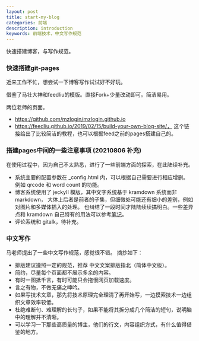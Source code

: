 ```yaml
---
layout: post
title: start-my-blog
categories: 前端
description: introduction
keywords: 前端技术，中文写作规范
---
```


快速搭建博客，与写作规范。

### 快速搭建git-pages

近来工作不忙，想尝试一下博客写作试试好不好玩。

借鉴了马壮大神和feedliu的模版。直接Fork+少量改动即可。简洁易用。

两位老师的页面。
- https://github.com/mzlogin/mzlogin.github.io
- https://feedliu.github.io/2019/02/15/build-your-own-blog-site/， 
这个链接给出了比较简洁的教程，也可以根据feed之前的pages搭建自己的。

### 搭建pages中间的一些注意事项 (20210806 补充)

在使用过程中，因为自己不太熟悉，进行了一些前端方面的探索，在此陆续补充。

- 系统主要的配置参数在 _config.html 内，可以根据自己需要进行相应增删。
例如 qrcode 和 word count 的功能。
- 博客系统使用了 jeckyII 模版，其中文字系统基于 kramdown 系统而非 markdown，
大体上后者是前者的子集，但细微处可能还有细小的差别，例如对图片和多媒体插入的处理。
也纠结了一段时间才陆陆续续搞明白。一些差异点和 kramdown 自己特有的用法可以参考[笔记](https://github.com/Liu-Feng-deeplearning/Liu-Feng-deeplearning.github.io/blob/master/_posts/2021/2021-08-12-kramdown%E4%BD%BF%E7%94%A8%E5%B0%8F%E8%AE%B0.md)。
- 评论系统和 gitalk，待补充。
 

### 中文写作

马老师提出了一些中文写作规范，感觉很不错。 摘抄如下：
- 排版建议遵照一定的规范，推荐 中文文案排版指北（简体中文版）。
- 简约，尽量每个页面都不展示多余的内容。
- 有时一图抵千言，有时可能只会拖慢网页加载速度。
- 言之有物，不做无痛之呻吟。
- 如果写技术文章，那先将技术原理完全理清了再开始写，一边摸索技术一边组织文章效率较低。
- 杜绝难断句、难理解的长句子，如果不能将其拆分成几个简洁的短句，说明脑中的理解并不清晰。
- 可以学习一下那些高质量的博主，他们的行文，内容组织方式，有什么值得借鉴的地方。




